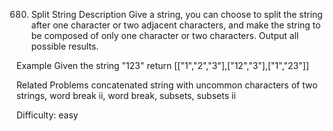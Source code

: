 680. Split String
Description
Give a string, you can choose to split the string after one character or two adjacent characters, and make the string to be composed of only one character or two characters. Output all possible results.

Example
Given the string "123"
return [["1","2","3"],["12","3"],["1","23"]]

Related Problems
concatenated string with uncommon characters of two strings, word break ii, word break, subsets, subsets ii

Difficulty: easy
